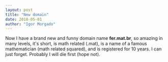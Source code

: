 ```yaml
---
layout: post
title: "New domain"
date: 2018-05-01
author: "Igor Morgado"
---
```


Now I have a brand new and funny domain name **fer.mat.br**, so amazing in
many levels, it's short, is math related (.mat), is a name of a famous mathematician
(math related squared), and is registered for 10 years. I can just forget.
Probably I will die first (hope not).


